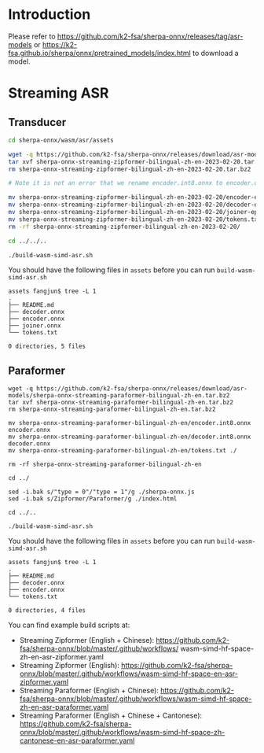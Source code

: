 # Introduction

Please refer to
https://github.com/k2-fsa/sherpa-onnx/releases/tag/asr-models
or
https://k2-fsa.github.io/sherpa/onnx/pretrained_models/index.html
to download a model.

# Streaming ASR

## Transducer
```bash
cd sherpa-onnx/wasm/asr/assets

wget -q https://github.com/k2-fsa/sherpa-onnx/releases/download/asr-models/sherpa-onnx-streaming-zipformer-bilingual-zh-en-2023-02-20.tar.bz2
tar xvf sherpa-onnx-streaming-zipformer-bilingual-zh-en-2023-02-20.tar.bz2
rm sherpa-onnx-streaming-zipformer-bilingual-zh-en-2023-02-20.tar.bz2

# Note it is not an error that we rename encoder.int8.onnx to encoder.onnx

mv sherpa-onnx-streaming-zipformer-bilingual-zh-en-2023-02-20/encoder-epoch-99-avg-1.int8.onnx encoder.onnx
mv sherpa-onnx-streaming-zipformer-bilingual-zh-en-2023-02-20/decoder-epoch-99-avg-1.onnx decoder.onnx
mv sherpa-onnx-streaming-zipformer-bilingual-zh-en-2023-02-20/joiner-epoch-99-avg-1.int8.onnx joiner.onnx
mv sherpa-onnx-streaming-zipformer-bilingual-zh-en-2023-02-20/tokens.txt ./
rm -rf sherpa-onnx-streaming-zipformer-bilingual-zh-en-2023-02-20/

cd ../../..

./build-wasm-simd-asr.sh
```

You should have the following files in `assets` before you can run
`build-wasm-simd-asr.sh`

```
assets fangjun$ tree -L 1
.
├── README.md
├── decoder.onnx
├── encoder.onnx
├── joiner.onnx
└── tokens.txt

0 directories, 5 files
```

## Paraformer

```
wget -q https://github.com/k2-fsa/sherpa-onnx/releases/download/asr-models/sherpa-onnx-streaming-paraformer-bilingual-zh-en.tar.bz2
tar xvf sherpa-onnx-streaming-paraformer-bilingual-zh-en.tar.bz2
rm sherpa-onnx-streaming-paraformer-bilingual-zh-en.tar.bz2

mv sherpa-onnx-streaming-paraformer-bilingual-zh-en/encoder.int8.onnx encoder.onnx
mv sherpa-onnx-streaming-paraformer-bilingual-zh-en/decoder.int8.onnx decoder.onnx
mv sherpa-onnx-streaming-paraformer-bilingual-zh-en/tokens.txt ./

rm -rf sherpa-onnx-streaming-paraformer-bilingual-zh-en

cd ../

sed -i.bak s/"type = 0"/"type = 1"/g ./sherpa-onnx.js
sed -i.bak s/Zipformer/Paraformer/g ./index.html

cd ../..

./build-wasm-simd-asr.sh
```

You should have the following files in `assets` before you can run
`build-wasm-simd-asr.sh`

```
assets fangjun$ tree -L 1
.
├── README.md
├── decoder.onnx
├── encoder.onnx
└── tokens.txt

0 directories, 4 files
```

You can find example build scripts at:

  - Streaming Zipformer (English + Chinese): https://github.com/k2-fsa/sherpa-onnx/blob/master/.github/workflows/ wasm-simd-hf-space-zh-en-asr-zipformer.yaml
  - Streaming Zipformer (English): https://github.com/k2-fsa/sherpa-onnx/blob/master/.github/workflows/wasm-simd-hf-space-en-asr-zipformer.yaml
  - Streaming Paraformer (English + Chinese): https://github.com/k2-fsa/sherpa-onnx/blob/master/.github/workflows/wasm-simd-hf-space-zh-en-asr-paraformer.yaml
  - Streaming Paraformer (English + Chinese + Cantonese): https://github.com/k2-fsa/sherpa-onnx/blob/master/.github/workflows/wasm-simd-hf-space-zh-cantonese-en-asr-paraformer.yaml
